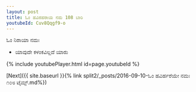 ```yaml
---
layout: post
title: ಓಂ ಹವಿರಹರಾಯ ನಮ 108 ಬಾರಿ
youtubeId: Cuv8Qqgf9-o
---
```

 
 
 ಓಂ ನಿರಾಯಾ ನಮಃ  
 
 -  ಯಾವುದೇ ಕಳಂಕವಿಲ್ಲದೆ ಯಾರು 
 
  
 
  
 
 
 
 
 
 


{% include youtubePlayer.html id=page.youtubeId %}
 
[Next]({{ site.baseurl }}{% link  split2/_posts/2016-09-10-ಓಂ ಹವಿರ್ಹರೆಯೇ ನಮಃ ೧೦೮ ಟೈಮ್ಸ್.md%})
 
